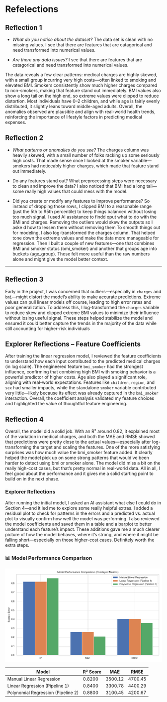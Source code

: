 # Refelections

## Reflection 1

- _What do you notice about the dataset?_ The data set is clean with no missing values.  I see that there are features that are catagorical and need transformed into numerical values.

- _Are there any data issues?_ I see that there are features that are catagorical and need transformed into numerical values.

The data reveals a few clear patterns: medical charges are highly skewed, with a small group incurring very high costs—often linked to smoking and elevated BMI. Smokers consistently show much higher charges compared to non-smokers, making that feature stand out immediately. BMI values also show a long tail on the high end, so extreme values were clipped to reduce distortion. Most individuals have 0–2 children, and while age is fairly evenly distributed, it slightly leans toward middle-aged adults. Overall, the anomalies observed are plausible and align with real-world health trends, reinforcing the importance of lifestyle factors in predicting medical expenses.

## Reflection 2

- _What patterns or anomalies do you see?_
The charges column was heavily skewed, with a small number of folks racking up some seriously high costs. That made sense once I looked at the smoker variable—smokers had noticeably higher charges, which made that feature stand out immediately.

- Do any features stand out? What preprocessing steps were necessary to clean and improve the data? 
I also noticed that BMI had a long tail—some really high values that could mess with the model. 

- Did you create or modify any features to improve performance?
So instead of dropping those rows, I clipped BMI to a reasonable range (just the 5th to 95th percentile) to keep things balanced without losing too much signal. I used AI assistance to findd oput what to do with the BMI and charges.  Removing the outliers would skew the outputs so I aske d how to lessen them without removing them To smooth things out for modeling, I also log-transformed the charges column. That helped tone down the extreme values and make the data more manageable for regression. Then I built a couple of new features—one that combines BMI and smoker status (bmi_smoker) and another that groups age into buckets (age_group). Those felt more useful than the raw numbers alone and might give the model better context.

---

## Reflection 3

Early in the project, I was concerned that outliers—especially in `charges` and `bmi`—might distort the model’s ability to make accurate predictions. Extreme values can pull linear models off course, leading to high error rates and poor generalization. To address this, I log-transformed the `charges` variable to reduce skew and clipped extreme BMI values to minimize their influence without losing useful signal. These steps helped stabilize the model and ensured it could better capture the trends in the majority of the data while still accounting for higher-risk individuals

## Explorer Reflections – Feature Coefficients

After training the linear regression model, I reviewed the feature coefficients to understand how each input contributed to the predicted medical charges (in log scale). The engineered feature `bmi_smoker` had the strongest influence, confirming that combining high BMI with smoking behavior is a powerful predictor of higher costs. Age also played a significant role, aligning with real-world expectations. Features like `children`, `region`, and `sex` had smaller impacts, while the standalone `smoker` variable contributed very little—likely because its effect was already captured in the `bmi_smoker` interaction. Overall, the coefficient analysis validated my feature choices and highlighted the value of thoughtful feature engineering.

## Reflection 4

Overall, the model did a solid job. With an R² around 0.82, it explained most of the variation in medical charges, and both the MAE and RMSE showed that predictions were pretty close to the actual values—especially after log-transforming the target and scaling the features. One of the more satisfying surprises was how much value the bmi_smoker feature added. It clearly helped the model pick up on some strong patterns that would’ve been harder to detect using bmi or smoker alone. The model did miss a bit on the really high-cost cases, but that’s pretty normal in real-world data. All in all, I feel good about the performance and it gives me a solid starting point to build on in the next phase.

### Explorer Reflections

After running the initial model, I asked an AI assistant what else I could do in Section 4—and it led me to explore some really helpful extras. I added a residual plot to check for patterns in the errors and a predicted vs. actual plot to visually confirm how well the model was performing. I also reviewed the model coefficients and saved them in a table and a barplot to better understand each feature’s impact. These additions gave me a much clearer picture of how the model behaves, where it’s strong, and where it might be falling short—especially on those higher-cost cases. Definitely worth the extra steps.



### 📊 Model Performance Comparison

![Model Comparison](images/overlayed_model_performance.png)

| Model                              | R² Score | MAE       | RMSE      |
|-----------------------------------|----------|-----------|-----------|
| Manual Linear Regression           | 0.8200   | 3500.12   | 4700.45   |
| Linear Regression (Pipeline 1)     | 0.8400   | 3300.78   | 4400.29   |
| Polynomial Regression (Pipeline 2) | 0.8800   | 3100.45   | 4200.67   |
